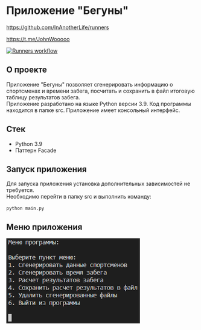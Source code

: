 # Приложение "Бегуны"

https://github.com/InAnotherLife/runners

https://t.me/JohnWooooo

[![Runners workflow](https://github.com/InAnotherLife/runners/actions/workflows/main.yml/badge.svg)](https://github.com/InAnotherLife/runners/actions/workflows/main.yml)

## О проекте
Приложение "Бегуны" позволяет сгенерировать информацию о спортсменах и времени забега, посчитать и сохранить в файл итоговую таблицу результатов забега.\
Приложение разработано на языке Python версии 3.9. Код программы находится в папке src. Приложение имеет консольный интерфейс.

## Стек
* Python 3.9
* Паттерн Facade

## Запуск приложения
Для запуска приложения установка дополнительных зависимостей не требуется.\
Необходимо перейти в папку src и выполнить команду:
```
python main.py
```

## Меню приложения

![Меню приложения](img/1.PNG)
